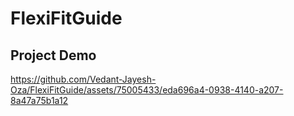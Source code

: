 # FlexiFitGuide

## Project Demo


https://github.com/Vedant-Jayesh-Oza/FlexiFitGuide/assets/75005433/eda696a4-0938-4140-a207-8a47a75b1a12

